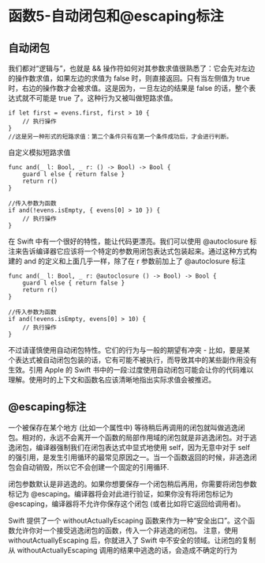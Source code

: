 # 函数5-自动闭包和@escaping标注

## 自动闭包

我们都对“逻辑与”，也就是 && 操作符如何对其参数求值很熟悉了：它会先对左边的操作数求值，如果左边的求值为 false 时，则直接返回。只有当左侧值为 true 时，右边的操作数才会被求值。这是因为，一旦左边的结果是 false 的话，整个表达式就不可能是 true 了。这种行为又被叫做短路求值。
```
if let first = evens.first, first > 10 {
    // 执行操作
}
//这是另一种形式的短路求值：第二个条件只有在第一个条件成功后，才会进行判断。
```
自定义模拟短路求值
```
func and(_ l: Bool, _ r: () -> Bool) -> Bool {
    guard l else { return false }
    return r()
}

//传入参数为函数
if and(!evens.isEmpty, { evens[0] > 10 }) {
    // 执行操作
}
```

在 Swift 中有一个很好的特性，能让代码更漂亮。我们可以使用 @autoclosure 标注来告诉编译器它应该将一个特定的参数用闭包表达式包装起来。通过这种方式构建的 and 的定义和上面几乎一样，除了在 r 参数前加上了 @autoclosure 标注
```
func and(_ l: Bool, _ r: @autoclosure () -> Bool) -> Bool {
    guard l else { return false }
    return r()
}

//传入参数为函数
if and(!evens.isEmpty, evens[0] > 10) {
    // 执行操作
}
```
不过请谨慎使用自动闭包特性。它们的行为与一般的期望有冲突 - 比如，要是某个表达式被自动闭包包装的话，它有可能不被执行，而导致其中的某些副作用没有生效。引用 Apple 的 Swift 书中的一段:过度使用自动闭包可能会让你的代码难以理解。使用时的上下文和函数名应该清晰地指出实际求值会被推迟。

## @escaping标注

一个被保存在某个地方 (比如一个属性中) 等待稍后再调用的闭包就叫做逃逸闭包。相对的，永远不会离开一个函数的局部作用域的闭包就是非逃逸闭包。对于逃逸闭包，编译器强制我们在闭包表达式中显式地使用 self，因为无意中对于 self 的强引用，是发生引用循环的最常见原因之一。当一个函数返回的时候，非逃逸闭包会自动销毁，所以它不会创建一个固定的引用循环.

闭包参数默认是非逃逸的。如果你想要保存一个闭包稍后再用，你需要将闭包参数标记为 @escaping。编译器将会对此进行验证，如果你没有将闭包标记为 @escaping，编译器将不允许你保存这个闭包 (或者比如将它返回给调用者)。


Swift 提供了一个 withoutActuallyEscaping 函数来作为一种“安全出口”。这个函数允许你对一个接受逃逸闭包的函数，传入一个非逃逸的闭包。
注意，使用 withoutActuallyEscaping 后，你就进入了 Swift 中不安全的领域。让闭包的复制从 withoutActuallyEscaping 调用的结果中逃逸的话，会造成不确定的行为




